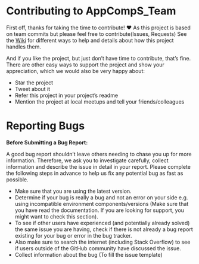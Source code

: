 # **Contributing to AppCompS_Team** #

First off, thanks for taking the time to contribute! ❤️
As this project is based on team commits but please feel free to contribute(Issues, Requests)
See the [Wiki](https://github.com/DMU-CTEC2902-2022/AppCompS_Team/wiki) for different ways to help and details about how this project handles them. 

And if you like the project, but just don’t have time to contribute, that’s fine. There are other easy ways to support the project and show your appreciation, which we would also be very happy about:

* Star the project
* Tweet about it
* Refer this project in your project’s readme
* Mention the project at local meetups and tell your friends/colleagues

# **Reporting Bugs** #

**Before Submitting a Bug Report:**

A good bug report shouldn’t leave others needing to chase you up for more information. Therefore, we ask you to investigate carefully, 
collect information and describe the issue in detail in your report. Please complete the following steps in advance to help us fix any potential bug as fast as possible.

* Make sure that you are using the latest version.
* Determine if your bug is really a bug and not an error on your side e.g. using incompatible environment components/versions (Make sure that you have read the documentation. 
If you are looking for support, you might want to check this section).
* To see if other users have experienced (and potentially already solved) the same issue you are having, 
check if there is not already a bug report existing for your bug or error in the bug tracker.
* Also make sure to search the internet (including Stack Overflow) to see if users outside of the GitHub community have discussed the issue.
* Collect information about the bug (To fill the issue template)
